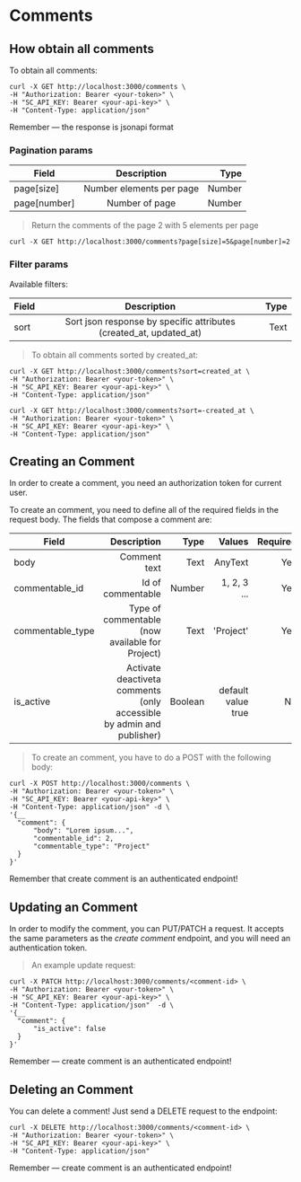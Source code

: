 # Comments

## How obtain all comments

To obtain all comments:

```shell
curl -X GET http://localhost:3000/comments \
-H "Authorization: Bearer <your-token>" \
-H "SC_API_KEY: Bearer <your-api-key>" \
-H "Content-Type: application/json"
```

<aside class="success">
Remember — the response is jsonapi format
</aside>

### Pagination params

| Field           | Description                | Type
| -------------   |:-------------:| -----:|
| page[size]      | Number elements per page   | Number
| page[number]    | Number of page             | Number

> Return the comments of the page 2 with 5 elements per page

```shell
curl -X GET http://localhost:3000/comments?page[size]=5&page[number]=2
```

### Filter params

Available filters:

| Field         | Description           | Type
| ------------- |:-------------:| -----:|
| sort          | Sort json response by specific attributes (created_at, updated_at) | Text


> To obtain all comments sorted by created_at:

```shell
curl -X GET http://localhost:3000/comments?sort=created_at \
-H "Authorization: Bearer <your-token>" \
-H "SC_API_KEY: Bearer <your-api-key>" \
-H "Content-Type: application/json"
```

```shell
curl -X GET http://localhost:3000/comments?sort=-created_at \
-H "Authorization: Bearer <your-token>" \
-H "SC_API_KEY: Bearer <your-api-key>" \
-H "Content-Type: application/json"
```

## Creating an Comment

In order to create a comment, you need an authorization token for current user.

To create an comment, you need to define all of the required fields in the request body. The fields that compose a comment are:

| Field               | Description                                                   | Type   | Values                                          | Required |
| ------------------  | -------------------------------------------------------------:| ------:| -----------------------------------------------:|  -------:|
| body                | Comment text                                                    | Text   | AnyText                                         | Yes
| commentable_id      | Id of commentable                                               | Number | 1, 2, 3 ...                                     | Yes
| commentable_type    | Type of commentable (now available for Project)                 | Text   | 'Project'                                       | Yes
| is_active           | Activate deactiveta comments (only accessible by admin and publisher) | Boolean  | default value true                      | No


> To create an comment, you have to do a POST with the following body:

```shell
curl -X POST http://localhost:3000/comments \
-H "Authorization: Bearer <your-token>" \
-H "SC_API_KEY: Bearer <your-api-key>" \
-H "Content-Type: application/json" -d \
'{__
  "comment": {
      "body": "Lorem ipsum...",
      "commentable_id": 2,
      "commentable_type": "Project"
  }
}'
```

<aside class="notice">
  Remember that create comment is an authenticated endpoint!
</aside>


## Updating an Comment

In order to modify the comment, you can PUT/PATCH a request.
It accepts the same parameters as the _create comment_ endpoint, and you will need an authentication token.

> An example update request:

```shell
curl -X PATCH http://localhost:3000/comments/<comment-id> \
-H "Authorization: Bearer <your-token>" \
-H "SC_API_KEY: Bearer <your-api-key>" \
-H "Content-Type: application/json"  -d \
'{__
  "comment": {
      "is_active": false
  }
}'
```

<aside class="notice">
Remember — create comment is an authenticated endpoint!
</aside>

## Deleting an Comment
You can delete a comment! Just send a DELETE request to the endpoint:

```shell
curl -X DELETE http://localhost:3000/comments/<comment-id> \
-H "Authorization: Bearer <your-token>" \
-H "SC_API_KEY: Bearer <your-api-key>" \
-H "Content-Type: application/json"
```

<aside class="notice">
Remember — create comment is an authenticated endpoint!
</aside>
